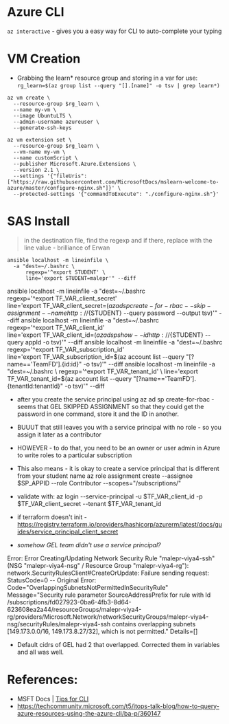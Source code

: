 # Azure CLI #

`az interactive` - gives you a easy way for CLI to auto-complete your typing 

# VM Creation 

- Grabbing the learn* resource group and storing in a var for use: `rg_learn=$(az group list --query "[].[name]" -o tsv | grep learn*)`

```
az vm create \
  --resource-group $rg_learn \
  --name my-vm \
  --image UbuntuLTS \
  --admin-username azureuser \
  --generate-ssh-keys
```

```
az vm extension set \
  --resource-group $rg_learn \
  --vm-name my-vm \
  --name customScript \
  --publisher Microsoft.Azure.Extensions \
  --version 2.1 \
  --settings '{"fileUris":["https://raw.githubusercontent.com/MicrosoftDocs/mslearn-welcome-to-azure/master/configure-nginx.sh"]}' \
  --protected-settings '{"commandToExecute": "./configure-nginx.sh"}'
```

# SAS Install 
> in the destination file, find the regexp and if there, replace with the line value - brilliance of Erwan 
```
ansible localhost -m lineinfile \
  -a "dest=~/.bashrc \
      regexp='^export STUDENT' \
      line='export STUDENT=malepr'" --diff
```
ansible localhost -m lineinfile -a "dest=~/.bashrc \
      regexp='^export TF_VAR_client_secret' \
      line='export TF_VAR_client_secret=$(az ad sp create-for-rbac --skip-assignment --name http://${STUDENT} --query password --output tsv)'" --diff
ansible localhost -m lineinfile -a "dest=~/.bashrc \
      regexp='^export TF_VAR_client_id' \
      line='export TF_VAR_client_id=$(az ad sp show --id http://${STUDENT} --query appId -o tsv)'" --diff
ansible localhost -m lineinfile -a "dest=~/.bashrc \
      regexp='^export TF_VAR_subscription_id' \
      line='export TF_VAR_subscription_id=$(az account list --query "[?name=='TeamFD'].{id:id}" -o tsv)'" --diff
ansible localhost -m lineinfile -a "dest=~/.bashrc \
      regexp='^export TF_VAR_tenant_id' \
      line='export TF_VAR_tenant_id=$(az account list --query "[?name=='TeamFD'].{tenantId:tenantId}" -o tsv)'" --diff
- after you create the service principal using az ad sp create-for-rbac - seems that GEL SKIPPED ASSIGNMENT so that they could get the password in one command, store it and the ID in another. 
- BUUUT that still leaves you with a service principal with no role - so you assign it later as a contributor 
- HOWEVER - to do that, you need to be an owner or user admin in Azure to write roles to a particular subscription 
- This also means - it is okay to create a service principal that is different from your student name 
az role assignment create --assignee $SP_APPID --role Contributor --scopes="/subscriptions/"

- validate with: 
az login --service-principal -u $TF_VAR_client_id -p $TF_VAR_client_secret --tenant $TF_VAR_tenant_id
- if terraform doesn't init - https://registry.terraform.io/providers/hashicorp/azurerm/latest/docs/guides/service_principal_client_secret 
- *somehow GEL team didn't use a service principal?* 


Error: Error Creating/Updating Network Security Rule "malepr-viya4-ssh" (NSG "malepr-viya4-nsg" / Resource Group "malepr-viya4-rg"): 
    network.SecurityRulesClient#CreateOrUpdate: Failure sending request: StatusCode=0 -- 
    Original Error: Code="OverlappingSubnetsNotPermittedInSecurityRule" 
    Message="Security rule parameter SourceAddressPrefix for rule with Id 
    /subscriptions/fd027923-0ba6-4fb3-8d64-623608ea2a44/resourceGroups/malepr-viya4-rg/providers/Microsoft.Network/networkSecurityGroups/malepr-viya4-nsg/securityRules/malepr-viya4-ssh 
    contains overlapping subnets [149.173.0.0/16, 149.173.8.27/32], which is not permitted." Details=[]
- Default cidrs of GEL had 2 that overlapped. Corrected them in variables and all was well. 

# References: 
- MSFT Docs | [Tips for CLI](https://learn.microsoft.com/en-us/cli/azure/use-cli-effectively?tabs=bash%2Cbash2)
- https://techcommunity.microsoft.com/t5/itops-talk-blog/how-to-query-azure-resources-using-the-azure-cli/ba-p/360147 